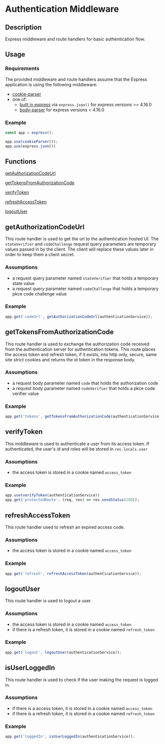 # Authentication Middleware

## Description
Express middleware and route handlers for basic authentication flow.

## Usage

### Requirements
The provided middleware and route handlers assume that the Express application is using the following middleware:

- [cookie-parser](https://www.npmjs.com/package/cookie-parser)
- one of:
  - [built in express](https://expressjs.com/en/4x/api.html) via `express.json()` for express versions >= 4.16.0
  - [body-parser](https://www.npmjs.com/package/body-parser) for express versions < 4.16.0

### Example
```ts
const app = express();

app.use(cookieParser());
app.use(express.json())
```

## Functions
[getAuthorizationCodeUrl](#getauthorizationcodeurl)

[getTokensFromAuthorizationCode](#gettokensfromauthorizationcode)

[verifyToken](#verifytoken)

[refreshAccessToken](#refreshaccesstoken)

[logoutUser](#logoutuser)

## getAuthorizationCodeUrl
This route handler is used to get the url to the authentication hosted UI.
The `stateVerifier` and `codeChallenge` request query parameters are temporary values passed in by the client. The client will replace these values later in order to keep them a client secret.

### Assumptions
- a request query parameter named `stateVerifier` that holds a temporary state value
- a request query parameter named `codeChallenge` that holds a temporary pkce code challenge value

### Example
```ts
app.get('codeUrl', getAuthorizationCodeUrl(authenticationService));
```

## getTokensFromAuthorizationCode
This route handler is used to exchange the authorization code received from the authentication server for authentication tokens.
This route places the access token and refresh token, if it exists, into http only, secure, same site strict cookies and returns the id token in the response body.

### Assumptions
- a request body parameter named `code` that holds the authorization code
- a request body parameter named `codeVerifier` that holds a pkce code verifier value

### Example
```ts
app.get('tokens', getTokensFromAuthorizationCode(authenticationService));
```

## verifyToken
This middleware is used to authenticate a user from its access token.
If authenticated, the user's id and roles will be stored in `res.locals.user`

### Assumptions

- the access token is stored in a cookie named `access_token`

### Example
```ts
app.use(verifyToken(authenticationService))
app.get('protectedRoute', (req, res) => res.sendStatus(200));
```

## refreshAccessToken
This route handler used to refresh an expired access code.

### Assumptions
- the access token is stored in a cookie named `access_token`

### Example
```ts
app.get('refresh', refreshAccessToken(authenticationService));
```

## logoutUser
This route handler is used to logout a user.

### Assumptions
- the access token is stored in a cookie named `access_token`
- if there is a refresh token, it is stored in a cookie named `refresh_token`

### Example
```ts
app.get('logout', logoutUser(authenticationService));
```

## isUserLoggedIn
This route handler is used to check if the user making the request is logged in.

### Assumptions
- if there is a access token, it is stored in a cookie named `access_token`
- if there is a refresh token, it is stored in a cookie named `refresh_token`

### Example
```ts
app.get('loggedIn', isUserLoggedIn(authenticationService));
```